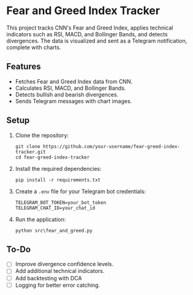 # Fear and Greed Index Tracker

This project tracks CNN's Fear and Greed Index, applies technical indicators such as RSI, MACD, and Bollinger Bands, and detects divergences. The data is visualized and sent as a Telegram notification, complete with charts.

## Features
- Fetches Fear and Greed Index data from CNN.
- Calculates RSI, MACD, and Bollinger Bands.
- Detects bullish and bearish divergences.
- Sends Telegram messages with chart images.

## Setup
1. Clone the repository:
    ```
    git clone https://github.com/your-username/fear-greed-index-tracker.git
    cd fear-greed-index-tracker
    ```

2. Install the required dependencies:
    ```
    pip install -r requirements.txt
    ```

3. Create a `.env` file for your Telegram bot credentials:
    ```
    TELEGRAM_BOT_TOKEN=your_bot_token
    TELEGRAM_CHAT_ID=your_chat_id
    ```

4. Run the application:
    ```
    python src\fear_and_greed.py
    ```


## To-Do
- [ ] Improve divergence confidence levels.
- [ ] Add additional technical indicators.
- [ ] Add backtesting with DCA
- [ ] Logging for better error catching.
